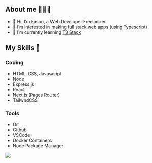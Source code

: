 ## About me 👨🏻‍💻

- 👋 Hi, I’m Eason, a Web Developer Freelancer
- 👀 I’m interested in making full stack web apps (using Typescript)
- 🌱 I’m currently learning [T3 Stack](https://create.t3.gg/)

## My Skills 🤹

### Coding
- HTML, CSS, Javascript
- Node
- Express.js
- React
- Next.js (Pages Router)
- TailwndCSS

### Tools
- Git
- Github
- VSCode
- Docker Containers
- Node Package Manager

[<img src="https://upload.wikimedia.org/wikipedia/commons/f/f8/LinkedIn_icon_circle.svg" />](https://www.linkedin.com/in/kokeason/)
